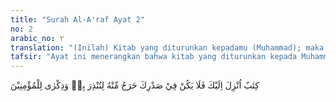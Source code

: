 ```yaml
---
title: "Surah Al-A'raf Ayat 2"
no: 2
arabic_no: ٢
translation: "(Inilah) Kitab yang diturunkan kepadamu (Muhammad); maka janganlah engkau sesak dada karenanya, agar engkau memberi peringatan dengan (Kitab) itu dan menjadi pelajaran bagi orang yang beriman."
tafsir: "Ayat ini menerangkan bahwa kitab yang diturunkan kepada Muhammad saw yang berisi bimbingan dan petunjuk, adalah untuk memberi peringatan kepada orang-orang mukmin. Muhammad janganlah sekali-kali merasa sedih menghadapi tantangan, perlawanan, ejekan dan hal-hal yng lain dari kaum musyrikin, dalam menyampaikan risalah yang telah ditugaskan kepadanya. Hendaklah dia bersabar menghadapinya. Adanya tantangan dari kaum musyrikin sehingga dada Muhammad saw akan menjadi sesak karenanya telah diketahui oleh Allah sebagaimana ditegaskan dalam firman-Nya: \n\nDan sungguh, Kami mengetahui bahwa dadamu menjadi sempit disebabkan apa yang mereka ucapkan. (al-hijr/15: 97)\n\nTetapi ia diperintahkan agar bersabar, tetap teguh hati menghadapi mereka sebagaimana halnya rasul-rasul sebelumnya.\n\nFirman Allah: \n\nMaka bersabarlah engkau (Muhammad) sebagaimana kesabaran rasul-rasul yang memiliki keteguhan hati¦ (al-Ahqaf/46: 35)\n\nKitab tersebut harus dijadikan pelajaran dan peringatan bagi orang-orang mukmin, karena peringatan itu akan membawa manfaat dan pengaruh kepada mereka.\n\nDan tetaplah memberi peringatan, karena sesungguhnya peringatan itu bermanfaat bagi orang-orang mukmin. (Adz-dzariyat/51: 55)"
---
```

كِتٰبٌ اُنْزِلَ اِلَيْكَ فَلَا يَكُنْ فِيْ صَدْرِكَ حَرَجٌ مِّنْهُ لِتُنْذِرَ بِهٖ وَذِكْرٰى لِلْمُؤْمِنِيْنَ 